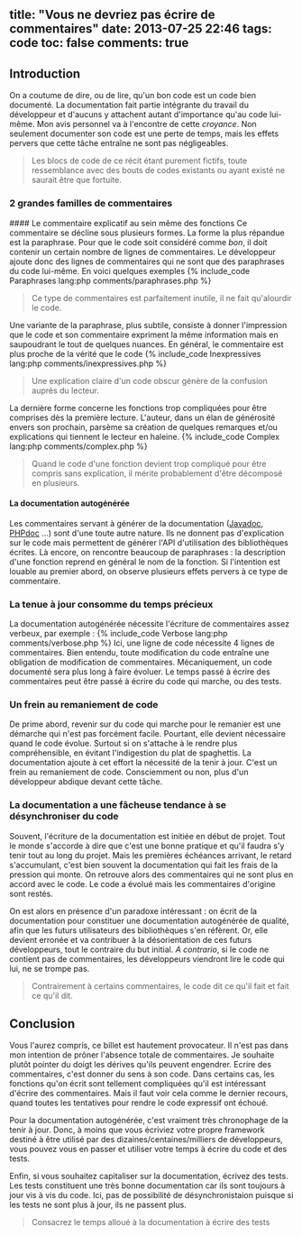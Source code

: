 title: "Vous ne devriez pas écrire de commentaires"
date: 2013-07-25 22:46
tags: code
toc: false
comments: true
---

## Introduction
On a coutume de dire, ou de lire, qu'un bon code est un code bien documenté. La documentation fait partie intégrante
du travail du développeur et d'aucuns y attachent autant d'importance qu'au code lui-même. Mon avis personnel va
à l'encontre de cette _croyance_. Non seulement documenter son code est une perte de temps, mais les effets pervers
que cette tâche entraîne ne sont pas négligeables.
> Les blocs de code de ce récit étant purement fictifs, toute ressemblance avec des bouts de
codes existants ou ayant existé ne saurait être que fortuite.

### 2 grandes familles de commentaires
#### Le commentaire explicatif au sein même des fonctions
Ce commentaire se décline sous plusieurs formes. La forme la plus répandue est la paraphrase.
Pour que le code soit considéré comme _bon_, il doit contenir un certain nombre de lignes de
commentaires. Le développeur ajoute donc des lignes de commentaires qui ne sont que des
paraphrases du code lui-même. En voici quelques exemples
{% include_code Paraphrases lang:php comments/paraphrases.php %}
> Ce type de commentaires est parfaitement inutile, il ne fait qu'alourdir le code.

Une variante de la paraphrase, plus subtile, consiste à donner l'impression que le code et son
commentaire expriment la même information mais en saupoudrant le tout de quelques nuances.
En général, le commentaire est plus proche de la vérité que le code
{% include_code Inexpressives lang:php comments/inexpressives.php %}
> Une explication claire d'un code obscur génère de la confusion auprès du lecteur.

La dernière forme concerne les fonctions trop compliquées pour être comprises dès la première
lecture. L'auteur, dans un élan de générosité envers son prochain, parsème sa création de quelques
remarques et/ou explications qui tiennent le lecteur en haleine.
{% include_code Complex lang:php comments/complex.php %}
> Quand le code d'une fonction devient trop compliqué pour être compris sans explication, il
mérite probablement d'être décomposé en plusieurs.

#### La documentation autogénérée
Les commentaires servant à générer de la documentation ([Javadoc](http://www.oracle.com/technetwork/java/javase/documentation/index-jsp-135444.html), [PHPdoc](http://www.phpdoc.org/) ...) sont d'une toute autre nature.
Ils ne donnent pas d'explication sur le code mais permettent de générer l'API
d'utilisation des bibliothèques écrites. Là encore, on rencontre beaucoup de paraphrases : la
description d'une fonction reprend en général le nom de la fonction. Si l'intention est louable
au premier abord, on observe plusieurs effets pervers à ce type de commentaire.

### La tenue à jour consomme du temps précieux
La documentation autogénérée nécessite l'écriture de commentaires assez verbeux, par exemple :
{% include_code Verbose lang:php comments/verbose.php %}
Ici, une ligne de code nécessite 4 lignes de commentaires.  Bien entendu, toute modification du
code entraîne une obligation de modification de commentaires. Mécaniquement, un code documenté
sera plus long à faire évoluer. Le temps passé à écrire des commentaires peut être passé à écrire
du code qui marche, ou des tests.

### Un frein au remaniement de code
De prime abord, revenir sur du code qui marche pour le remanier est une démarche qui n'est pas
forcément facile. Pourtant, elle devient nécessaire quand le code évolue. Surtout si on s'attache
à le rendre plus compréhensible, en évitant l'indigestion du plat de spaghettis. La documentation
ajoute à cet effort la nécessité de la tenir à jour. C'est un frein au
remaniement de code. Consciemment ou non, plus d'un développeur abdique devant cette tâche.

### La documentation a une fâcheuse tendance à se désynchroniser du code
Souvent, l'écriture de la documentation est initiée en début de projet. Tout le monde s'accorde à
dire que c'est une bonne pratique et qu'il faudra s'y tenir tout au long du projet. Mais les
premières échéances arrivant, le retard s'accumulant, c'est bien souvent la documentation qui
fait les frais de la pression qui monte. On retrouve alors des commentaires qui ne sont plus en
accord avec le code. Le code a évolué mais les commentaires d'origine sont restés.

On est alors en présence d'un paradoxe intéressant : on écrit de la documentation pour constituer
une documentation autogénérée de qualité, afin que les futurs utilisateurs des bibliothèques s'en
réfèrent. Or, elle devient erronée et va contribuer à la désorientation de ces futurs
développeurs, tout le contraire du but initial. _A contrario_, si le code ne contient pas de commentaires,
les développeurs viendront lire le code qui lui, ne se trompe pas.
> Contrairement à certains commentaires, le code dit ce qu'il fait et fait ce qu'il dit.

## Conclusion
Vous l'aurez compris, ce billet est hautement provocateur. Il n'est pas dans mon intention de
prôner l'absence totale de commentaires. Je souhaite plutôt pointer du doigt les dérives qu'ils
peuvent engendrer. Ecrire des commentaires, c'est donner du sens à son code. Dans certains cas,
les fonctions qu'on écrit sont tellement compliquées qu'il est intéressant d'écrire des
commentaires. Mais il faut voir cela comme le dernier recours, quand toutes les tentatives pour
rendre le code expressif ont échoué.

Pour la documentation autogénérée, c'est vraiment très chronophage de la tenir à jour. Donc, à
moins que vous écriviez votre propre framework destiné à être utilisé par des
dizaines/centaines/milliers de développeurs, vous pouvez vous en passer et utiliser votre temps
à écrire du code et des tests.

Enfin, si vous souhaitez capitaliser sur la documentation, écrivez des tests. Les tests
constituent une très bonne documentation car ils sont toujours à jour vis à vis du code. Ici,
pas de possibilité de désynchronistaion puisque si les tests ne sont plus à jour, ils ne passent
plus.
> Consacrez le temps alloué à la documentation à écrire des tests